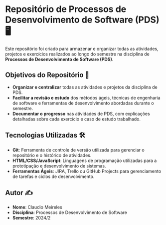 # Repositório de Processos de Desenvolvimento de Software (PDS) 🖥️
Este repositório foi criado para armazenar e organizar todas as atividades, projetos e exercícios realizados ao longo do semestre na disciplina de **Processos de Desenvolvimento de Software (PDS)**.

## Objetivos do Repositório 🎯
- **Organizar e centralizar** todas as atividades e projetos da disciplina de PDS.
- **Facilitar a revisão e estudo** dos métodos ágeis, técnicas de engenharia de software e ferramentas de desenvolvimento abordadas durante o semestre.
- **Documentar o progresso** nas atividades de PDS, com explicações detalhadas sobre cada exercício e caso de estudo trabalhado.
  
## Tecnologias Utilizadas 🛠️
- **Git**: Ferramenta de controle de versão utilizada para gerenciar o repositório e o histórico de atividades.
- **HTML/CSS/JavaScript**: Linguagens de programação utilizadas para a prototipação e desenvolvimento de sistemas.
- **Ferramentas Ágeis**: JIRA, Trello ou GitHub Projects para gerenciamento de tarefas e ciclos de desenvolvimento.
  
## Autor ✍️
- **Nome**: Claudio Meireles
- **Disciplina**: Processos de Desenvolvimento de Software
- **Semestre**: 2024/2
